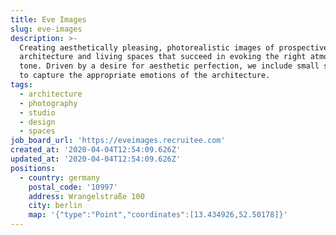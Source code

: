 ```yaml
---
title: Eve Images
slug: eve-images
description: >-
  Creating aesthetically pleasing, photorealistic images of prospective
  architecture and living spaces that succeed in evoking the right atmospheric
  tone. Driven by a desire for aesthetic perfection, we include small subtleties
  to capture the appropriate emotions of the architecture.
tags:
  - architecture
  - photography
  - studio
  - design
  - spaces
job_board_url: 'https://eveimages.recruitee.com'
created_at: '2020-04-04T12:54:09.626Z'
updated_at: '2020-04-04T12:54:09.626Z'
positions:
  - country: germany
    postal_code: '10997'
    address: Wrangelstraße 100
    city: berlin
    map: '{"type":"Point","coordinates":[13.434926,52.50178]}'
---
```

